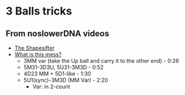 # 3 Balls tricks

## From noslowerDNA videos

- [The Shapesifter](https://www.youtube.com/watch?v=Wrbzlipw0gA)
- [What is this mess?](https://www.youtube.com/watch?v=cUfOLJbIMQ4)
  - 3MM var (take the Up ball and carry it to the other end) - 0:26
  - 5M31-3D3U, 5U31-3M3D - 0:52
  - 4D23 MM + 5D1-like  - 1:30
  - 5U1(sync)-3M3D (MM Var) - 2:20
    - Var: in 2-count

